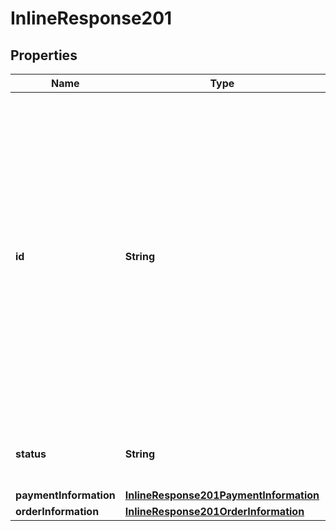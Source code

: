 
# InlineResponse201

## Properties
Name | Type | Description | Notes
------------ | ------------- | ------------- | -------------
**id** | **String** | An unique identification number generated by Cybersource to identify the submitted request. Returned by all services. It is also appended to the endpoint of the resource. On incremental authorizations, this value with be the same as the identification number returned in the original authorization response.  |  [optional]
**status** | **String** | The status of the request.  Possible values:  - COMPLETED  |  [optional]
**paymentInformation** | [**InlineResponse201PaymentInformation**](InlineResponse201PaymentInformation.md) |  |  [optional]
**orderInformation** | [**InlineResponse201OrderInformation**](InlineResponse201OrderInformation.md) |  |  [optional]



